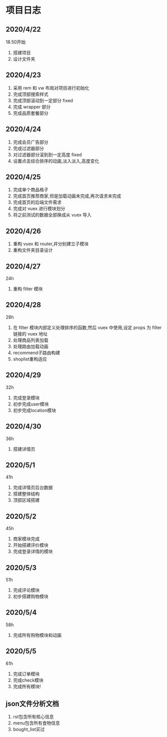 # 项目日志

## 2020/4/22

18.50开始

1. 搭建项目
2. 设计文件夹

## 2020/4/23

1. 采用 rem 和 vw 布局对项目进行初始化
2. 完成顶部搜索样式
3. 完成顶部滚动到一定部分 fixed
4. 完成 wrapper 部分
5. 完成品质套餐部分

## 2020/4/24

1. 完成会员广告部分
2. 完成过滤器部分
3. 对过滤器部分滚到到一定高度 fixed
4. 设置点击综合排序的动画,淡入淡入,高度变化

## 2020/4/25

1. 完成单个商品格子
2. 完成首页推荐商家,但是加载动画未完成,再次请求未完成
3. 完成首页的后端文件需求
4. 完成对 vuex 进行模块划分
5. 将之前测试的数据全部换成从 vuex 导入

## 2020/4/26

1. 重构 vuex 和 router,并分别建立子模块
1. 重构文件夹目录设计

## 2020/4/27

24h

1. 重构 filter 模块

## 2020/4/28

28h

1. 在 filter 模块内部定义处理排序的函数,然后 vuex 中使用,设定 props 为 filter 链接的 vuex 地址
2. 处理商品列表加载
3. 处理路由加载动画
4. recommend子路由构建
5. shoplist重构适应

## 2020/4/29

32h

1. 完成登录模块
2. 初步完成user模块
3. 初步完成location模块

## 2020/4/30

36h

1. 搭建详情页

## 2020/5/1

41h

1. 完成详情页后台数据
2. 搭建整体结构
3. 顶部区域搭建

## 2020/5/2

45h

1. 商家模块完成
2. 开始搭建评价模块
3. 完成登录详情的模块

## 2020/5/3

51h

1. 完成评论模块
2. 初步搭建购物模块

## 2020/5/4

58h

1. 完成所有购物模块和动画

## 2020/5/5

61h

1. 完成订单模块
2. 完成check模块
3. 完成所有模块!

## json文件分析文档

1. rst包含所有核心信息
2. menu包含所有食物信息
3. bought_list买过